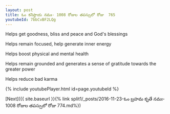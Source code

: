 ```yaml
---
layout: post
title: ఓం కనిష్ఠాయ నమః- 1008 రోజుల తపస్సులో రోజు  765
youtubeId: 7bbCvBF2LQg
---
```

 
 
Helps get goodness, bliss and peace and God's blessings
 
Helps remain focused, help generate inner energy 
 
Helps boost physical and mental health 
 
Helps remain grounded and generates a sense of gratitude towards the greater power 
 
Helps reduce bad karma
 
 
 
 


{% include youtubePlayer.html id=page.youtubeId %}
 
[Next]({{ site.baseurl }}{% link  split1/_posts/2016-11-23-ఓం బ్రహమ కృతే నమః- 1008 రోజుల తపస్సులో రోజు  774.md%})
 
